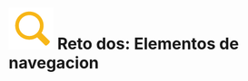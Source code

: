 # ![zoom](https://github.com/Gloper98/reto-2/raw/master/assets/images/zoom.png "Second Challenge") Reto dos: Elementos de navegacion